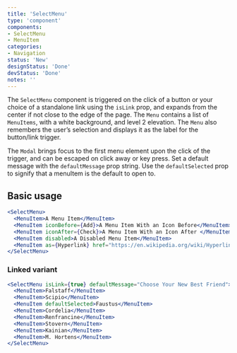 ```yaml
---
title: 'SelectMenu'
type: 'component'
components:
- SelectMenu
- MenuItem
categories:
- Navigation
status: 'New'
designStatus: 'Done'
devStatus: 'Done'
notes: ''
---
```


The ``SelectMenu`` component is triggered on the click of a button or your choice of a standalone link using the `isLink` prop, and expands from the center if not close to the edge of the page. The ``Menu`` contains a list of ``MenuItems``, with a white background, and level 2 elevation. The ``Menu`` also remembers the user’s selection and displays it as the label for the button/link trigger.

The ``Modal`` brings focus to the first menu element upon the click of the trigger, and can be escaped on click away or key press. Set a default message with the `defaultMessage` prop string. Use the `defaultSelected` prop to signify that a menuItem is the default to open to.

## Basic usage

```jsx live
<SelectMenu>
  <MenuItem>A Menu Item</MenuItem>
  <MenuItem iconBefore={Add}>A Menu Item With an Icon Before</MenuItem>
  <MenuItem iconAfter={Check}>A Menu Item With an Icon After </MenuItem>
  <MenuItem disabled>A Disabled Menu Item</MenuItem>
  <MenuItem as={Hyperlink} href="https://en.wikipedia.org/wiki/Hyperlink">A Link Menu Item</MenuItem>
</SelectMenu>
```

### Linked variant

```jsx live
<SelectMenu isLink={true} defaultMessage="Choose Your New Best Friend">
  <MenuItem>Falstaff</MenuItem>
  <MenuItem>Scipio</MenuItem>
  <MenuItem defaultSelected>Faustus</MenuItem>
  <MenuItem>Cordelia</MenuItem>
  <MenuItem>Renfrancine</MenuItem>
  <MenuItem>Stovern</MenuItem>
  <MenuItem>Kainian</MenuItem>
  <MenuItem>M. Hortens</MenuItem>
</SelectMenu>
```
